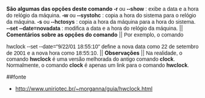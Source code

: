 **São algumas das opções deste comando**
<span style="font-family: arial;">**-r** ou **--show** : exibe a data e a hora do relógio da máquina.</span>
<span style="font-family: arial;"> </span>
<span style="font-family: arial;">**-w** ou **--systohc** : copia a hora do sistema para o relógio da máquina.</span>
<span style="font-family: arial;">**-s** ou **--hctosys** : copia a hora da máquina para a hora do sistema.</span>
<span style="font-family: arial;">**--set --date=novadata** : modifica a data e a hora do relógio da máquina.</span>
|| **Comentários sobre as opções do comando** ||
<span style="font-family: arial;">Por exemplo, o comando</span>

<span style="font-family: arial;">hwclock --set --date="9/22/01 18:55:10"</span>
<span style="font-family: arial;">define a nova data como 22 de setembro de 2001 e a nova hora como 18:55:10.</span>
|| **Observações** ||
<span style="font-family: arial;">Na realidade, o comando **hwclock** é uma versão melhorada do antigo comando **clock**. Normalmente, o comando **clock** é apenas um link para o comando **hwclock**. </span>

##fonte
* http://www.uniriotec.br/~morganna/guia/hwclock.html